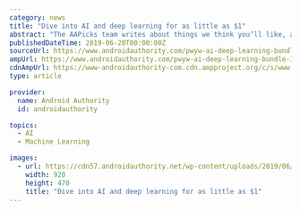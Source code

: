 ```yaml
---
category: news
title: "Dive into AI and deep learning for as little as $1"
abstract: "The AAPicks team writes about things we think you’ll like, and we may see a share of revenue from any purchases made through affiliate links. AI is here and now. We might not quite be at the ‘I, Robot’ stage just yet, but self-driving cars are a ..."
publishedDateTime: 2019-06-20T00:00:00Z
sourceUrl: https://www.androidauthority.com/pwyw-ai-deep-learning-bundle-1000355/
ampUrl: https://www.androidauthority.com/pwyw-ai-deep-learning-bundle-1000355/amp/
cdnAmpUrl: https://www-androidauthority-com.cdn.ampproject.org/c/s/www.androidauthority.com/pwyw-ai-deep-learning-bundle-1000355/amp/
type: article

provider:
  name: Android Authority
  id: androidauthority

topics:
  - AI
  - Machine Learning

images:
  - url: https://cdn57.androidauthority.net/wp-content/uploads/2019/06/Robots-AI-Artificial-Intelligence-Deep-Learning-920x470.jpg
    width: 920
    height: 470
    title: "Dive into AI and deep learning for as little as $1"
---
```


